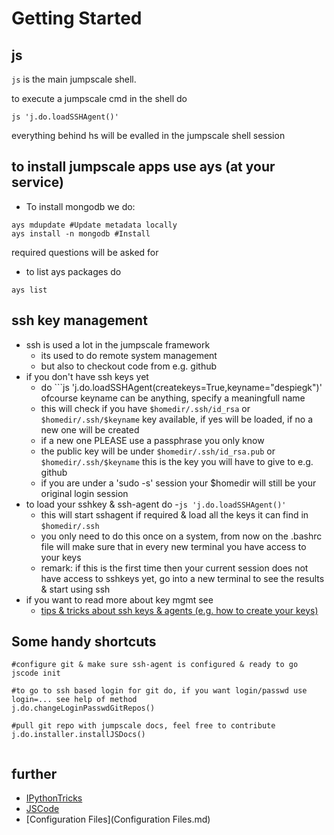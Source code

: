 # Getting Started

## js

```js``` is the main jumpscale shell.

to execute a jumpscale cmd in the shell do
```
js 'j.do.loadSSHAgent()'
```
everything behind hs will be evalled in the jumpscale shell session

## to install jumpscale apps use ays (at your service)

- To install mongodb we do:
```
ays mdupdate #Update metadata locally
ays install -n mongodb #Install
```
required questions will be asked for

- to list ays packages do

```
ays list
```

## ssh key management

- ssh is used a lot in the jumpscale framework
    - its used to do remote system management
    - but also to checkout code from e.g. github
- if you don't have ssh keys yet
    - do ```js 'j.do.loadSSHAgent(createkeys=True,keyname="despiegk")' ofcourse keyname can be anything, specify a meaningfull name
    - this will check if you have ```$homedir/.ssh/id_rsa``` or ```$homedir/.ssh/$keyname``` key available, if yes will be loaded, if no a new one will be created
    - if a new one PLEASE use a passphrase you only know
    - the public key will be under ```$homedir/.ssh/id_rsa.pub``` or ```$homedir/.ssh/$keyname``` this is the key you will have to give to e.g. github
    - if you are under a 'sudo -s' session your $homedir will still be your original login session
- to load your sshkey & ssh-agent do
    -```js 'j.do.loadSSHAgent()'```
    - this will start sshagent if required & load all the keys it can find in ```$homedir/.ssh```
    - you only need to do this once on a system, from now on the .bashrc file will make sure that in every new terminal you have access to your keys
    - remark: if this is the first time then your current session does not have access to sshkeys yet, go into a new terminal to see the results & start using ssh
- if you want to read more about key mgmt see
    - [tips & tricks about ssh keys & agents (e.g. how to create your keys)](SSHSystemManagement/SSHKeysAgent.md)

## Some handy shortcuts

```
#configure git & make sure ssh-agent is configured & ready to go
jscode init

#to go to ssh based login for git do, if you want login/passwd use login=... see help of method
j.do.changeLoginPasswdGitRepos()

#pull git repo with jumpscale docs, feel free to contribute
j.do.installer.installJSDocs()


```

## further

* [IPythonTricks](IPythonTricks.md)
* [JSCode](JSCode.md)
* [Configuration Files](Configuration Files.md)
